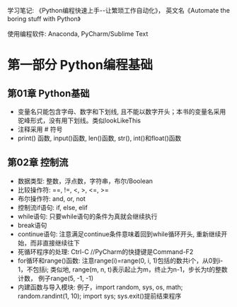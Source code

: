 学习笔记: 《Python编程快速上手--让繁琐工作自动化》， 英文名《Automate the boring stuff with Python》

使用编程软件: Anaconda, PyCharm/Sublime Text

# 第一部分 Python编程基础

## 第01章 Python基础
- 变量名只能包含字母、数字和下划线, 且不能以数字开头；本书的变量名采用驼峰形式，没有用下划线。类似lookLikeThis
- 注释采用 # 符号
- print() 函数, input()函数, len()函数, str(), int()和float()函数

## 第02章 控制流

- 数据类型: 整数，浮点数，字符串，布尔/Boolean
- 比较操作符: ==, !=, <, >, <=, >=
- 布尔操作符: and, or, not
- 控制流if语句: if, else, elif
- while语句: 只要while语句的条件为真就会继续执行
- break语句
- continue语句: 注意满足continue条件意味着回到while循环开头, 重新继续开始，而非直接继续往下
- 死循环程序的处理: Ctrl-C  //PyCharm的快捷键是Command-F2
- for循环和range()函数: 注意range(i)=range(0, i, 1)包括的数共i个，从0到i-1，不包括i; 类似地, range(m, n, t)表示起止为m，终止为n-1，步长为t的整数计数， 例子range(5, -1, -1)
- 内建函数与导入模块: 例子，import random, sys, os, math; random.randint(1, 10); import sys; sys.exit()提前结束程序
